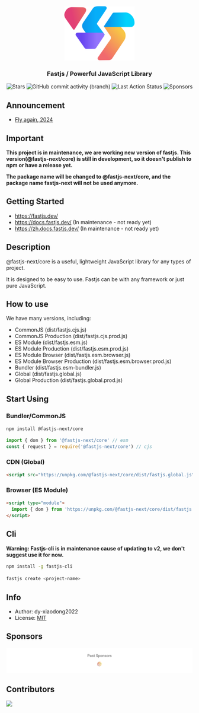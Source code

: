 <br/>
<br/>
<div align="center">
    <img src="./logoDisplay.svg" width="190" />
</div>
<h3 align="center"><b>Fastjs / Powerful JavaScript Library</b></h3>
<p align="center">
    <img alt="Stars" src="https://img.shields.io/github/stars/fastjs-team?style=flat-square&logo=github&cacheSeconds=600&color=yellow&label=Team%20Stars">
    <img alt="GitHub commit activity (branch)" src="https://img.shields.io/github/commit-activity/w/fastjs-team/core?style=flat-square&logo=github&cacheSeconds=600&label=Commit%20Activity">
    <img alt="Last Action Status" src="https://img.shields.io/github/actions/workflow/status/fastjs-team/core/ci.yml?style=flat-square&logo=githubactions&cacheSeconds=60&logoColor=white&label=CI Check">
    <img alt="Sponsors" src="https://img.shields.io/github/sponsors/dy-xiaodong2022?style=flat-square&logo=githubsponsors&cacheSeconds=600&label=Sponsors&color=ea4aaa&labelColor=d1beca">
</p>


## Announcement

- [Fly again, 2024](https://github.com/fastjs-team/core/discussions/59)

## Important

**This project is in maintenance, we are working new version of fastjs. This version(@fastjs-next/core) is still in development, so it doesn't publish to npm or have a release yet.**

**The package name will be changed to @fastjs-next/core, and the package name fastjs-next will not be used anymore.**

## Getting Started

- https://fastjs.dev/
- https://docs.fastjs.dev/ (In maintenance - not ready yet)
- https://zh.docs.fastjs.dev/ (In maintenance - not ready yet)

## Description

@fastjs-next/core is a useful, lightweight JavaScript library for any types of project.

It is designed to be easy to use. Fastjs can be with any framework or just pure JavaScript.

## How to use

We have many versions, including:
- CommonJS (dist/fastjs.cjs.js)
- CommonJS Production (dist/fastjs.cjs.prod.js)
- ES Module (dist/fastjs.esm.js)
- ES Module Production (dist/fastjs.esm.prod.js)
- ES Module Browser (dist/fastjs.esm.browser.js)
- ES Module Browser Production (dist/fastjs.esm.browser.prod.js)
- Bundler (dist/fastjs.esm-bundler.js)
- Global (dist/fastjs.global.js)
- Global Production (dist/fastjs.global.prod.js)

## Start Using

### Bundler/CommonJS

```bash
npm install @fastjs-next/core
```

```js
import { dom } from '@fastjs-next/core' // esm
const { request } = require('@fastjs-next/core') // cjs
```

### CDN (Global)

```html
<script src="https://unpkg.com/@fastjs-next/core/dist/fastjs.global.js"></script>
```

### Browser (ES Module)

```html
<script type="module">
  import { dom } from 'https://unpkg.com/@fastjs-next/core/dist/fastjs.esm.browser.js'
</script>
```

## Cli

**Warning: Fastjs-cli is in maintenance cause of updating to v2, we don't suggest use it for now.**

```bash
npm install -g fastjs-cli

fastjs create <project-name>
```

## Info

- Author: dy-xiaodong2022
- License: [MIT](https://opensource.org/licenses/MIT)

## Sponsors

<div align="center">
  <img src="https://raw.githubusercontent.com/dy-xiaodong2022/sponsors/main/sponsors.wide.svg" />
</div>

## Contributors

<a href="https://github.com/fastjs-team/core/graphs/contributors">
  <img src="https://contrib.rocks/image?repo=fastjs-team/core" />
</a>
